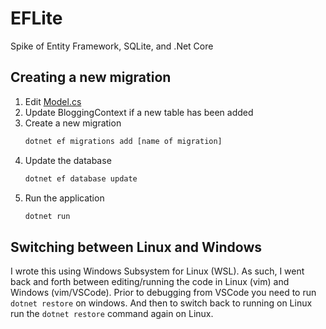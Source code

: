 # EFLite

Spike of Entity Framework, SQLite, and .Net Core

## Creating a new migration

1. Edit [Model.cs](ConsoleApp.Sqlite/Model.cs)
1. Update BloggingContext if a new table has been added
1. Create a new migration
    ```cmd
    dotnet ef migrations add [name of migration]
    ```
1. Update the database
    ```cmd
    dotnet ef database update
    ```
1. Run the application
    ```cmd
    dotnet run
    ```

## Switching between Linux and Windows

I wrote this using Windows Subsystem for Linux (WSL).  As such, I went back and forth between editing/running the code in Linux (vim) and Windows (vim/VSCode). Prior to debugging from VSCode you need to run `dotnet restore` on windows.  And then to switch back to running on Linux run the `dotnet restore` command again on Linux.
